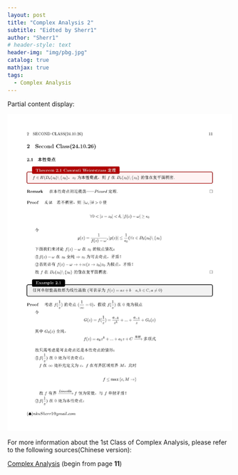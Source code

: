 ```yaml
---
layout: post
title: "Complex Analysis 2"
subtitle: "Eidted by Sherr1"
author: "Sherr1"
# header-style: text
header-img: "img/pbg.jpg"
catalog: true
mathjax: true
tags:
  - Complex Analysis
---
```


Partial content display:

![](/img/in-post/post-ca/11.jpg)

For more information about the 1st Class of Complex Analysis, please refer to the following sources(Chinese version):

[Complex Analysis](/files/Complex%20Analysis.pdf) (begin from page **11**)

